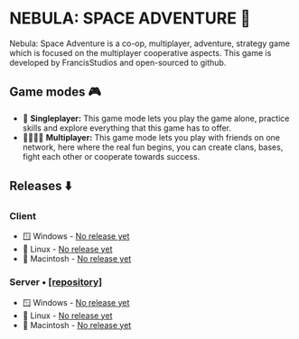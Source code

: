 # NEBULA: SPACE ADVENTURE 🚀

Nebula: Space Adventure is a co-op, multiplayer, adventure, strategy game which is focused on the multiplayer cooperative aspects. This game is developed by FrancisStudios and open-sourced to github.

## Game modes 🎮

- 👨 **Singleplayer:** This game mode lets you play the game alone, practice skills and explore everything that this game has to offer. 
- 👨‍👩‍👧‍👦 **Multiplayer:** This game mode lets you play with friends on one network, here where the real fun begins, you can create clans, bases, fight each other or cooperate towards success. 


## Releases ⬇️

### Client
- 🪟 Windows - [No release yet]()
- 🐧 Linux - [No release yet]()
- 🍎 Macintosh - [No release yet]()

### Server • [[repository]](https://github.com/FrancisStudios/nebula-server)
- 🪟 Windows - [No release yet]()
- 🐧 Linux - [No release yet]()
- 🍎 Macintosh - [No release yet]()